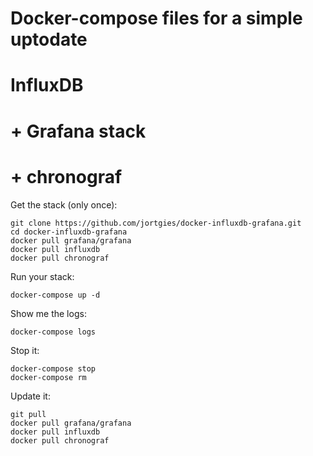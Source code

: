 # Docker-compose files for a simple uptodate
# InfluxDB
# + Grafana stack
# + chronograf

Get the stack (only once):

```
git clone https://github.com/jortgies/docker-influxdb-grafana.git
cd docker-influxdb-grafana
docker pull grafana/grafana
docker pull influxdb
docker pull chronograf
```

Run your stack:

```
docker-compose up -d

```

Show me the logs:

```
docker-compose logs
```

Stop it:

```
docker-compose stop
docker-compose rm
```

Update it:

```
git pull
docker pull grafana/grafana
docker pull influxdb
docker pull chronograf
```
